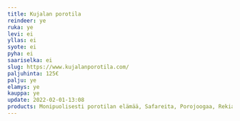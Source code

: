 ```yaml
---
title: Kujalan porotila
reindeer: ye
ruka: ye
levi: ei
yllas: ei
syote: ei
pyha: ei
saariselka: ei
slug: https://www.kujalanporotila.com/
paljuhinta: 125€
palju: ye
elamys: ye
kauppa: ye
update: 2022-02-01-13:08
products: Monipuolisesti porotilan elämää, Safareita, Porojoogaa, Rekiajelut, Revontulia, Kotaillallinen, Porotaksi, Palju, Tilamyymälä, Majoitus
---
```

